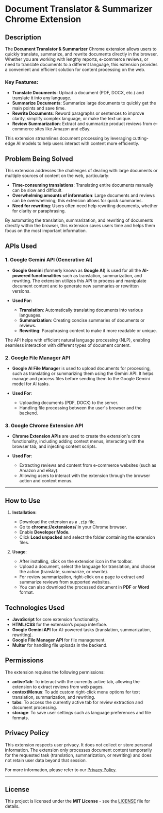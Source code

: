 
# **Document Translator & Summarizer Chrome Extension**

## **Description**

The **Document Translator & Summarizer** Chrome extension allows users to quickly translate, summarize, and rewrite documents directly in the browser. Whether you are working with lengthy reports, e-commerce reviews, or need to translate documents to a different language, this extension provides a convenient and efficient solution for content processing on the web.

### **Key Features:**
- **Translate Documents**: Upload a document (PDF, DOCX, etc.) and translate it into any language.
- **Summarize Documents**: Summarize large documents to quickly get the main points and save time.
- **Rewrite Documents**: Reword paragraphs or sentences to improve clarity, simplify complex language, or make the text unique.
- **Review Summarization**: Extract and summarize product reviews from e-commerce sites like Amazon and eBay.

This extension streamlines document processing by leveraging cutting-edge AI models to help users interact with content more efficiently.

## **Problem Being Solved**

This extension addresses the challenges of dealing with large documents or multiple sources of content on the web, particularly:
- **Time-consuming translations**: Translating entire documents manually can be slow and difficult.
- **Overwhelming amounts of information**: Large documents and reviews can be overwhelming; this extension allows for quick summaries.
- **Need for rewriting**: Users often need help rewriting documents, whether for clarity or paraphrasing.

By automating the translation, summarization, and rewriting of documents directly within the browser, this extension saves users time and helps them focus on the most important information.

## **APIs Used**

### 1. **Google Gemini API (Generative AI)**
   - **Google Gemini** (formerly known as **Google AI**) is used for all the **AI-powered functionalities** such as translation, summarization, and rewriting. The extension utilizes this API to process and manipulate document content and to generate new summaries or rewritten versions.
   
   - **Used For**:
     - **Translation**: Automatically translating documents into various languages.
     - **Summarization**: Creating concise summaries of documents or reviews.
     - **Rewriting**: Paraphrasing content to make it more readable or unique.
   
   The API helps with efficient natural language processing (NLP), enabling seamless interaction with different types of document content.

### 2. **Google File Manager API**
   - **Google AI File Manager** is used to upload documents for processing, such as translating or summarizing them using the Gemini API. It helps manage and process files before sending them to the Google Gemini model for AI tasks.
   
   - **Used For**:
     - Uploading documents (PDF, DOCX) to the server.
     - Handling file processing between the user's browser and the backend.

### 3. **Google Chrome Extension API**
   - **Chrome Extension APIs** are used to create the extension's core functionality, including adding context menus, interacting with the browser tab, and injecting content scripts.
   
   - **Used For**:
     - Extracting reviews and content from e-commerce websites (such as Amazon and eBay).
     - Allowing users to interact with the extension through the browser action and context menus.

---

## **How to Use**

1. **Installation**:
   - Download the extension as a `.zip` file.
   - Go to **chrome://extensions/** in your Chrome browser.
   - Enable **Developer Mode**.
   - Click **Load unpacked** and select the folder containing the extension files.

2. **Usage**:
   - After installing, click on the extension icon in the toolbar.
   - Upload a document, select the language for translation, and choose the action (translate, summarize, or rewrite).
   - For review summarization, right-click on a page to extract and summarize reviews from supported websites.
   - You can also download the processed document in **PDF** or **Word** format.

## **Technologies Used**
- **JavaScript** for core extension functionality.
- **HTML/CSS** for the extension’s popup interface.
- **Google Gemini API** for AI-powered tasks (translation, summarization, rewriting).
- **Google File Manager API** for file management.
- **Multer** for handling file uploads in the backend.

## **Permissions**
The extension requires the following permissions:
- **activeTab**: To interact with the currently active tab, allowing the extension to extract reviews from web pages.
- **contextMenus**: To add custom right-click menu options for text translation, summarization, and rewriting.
- **tabs**: To access the currently active tab for review extraction and document processing.
- **storage**: To save user settings such as language preferences and file formats.

## **Privacy Policy**

This extension respects user privacy. It does not collect or store personal information. The extension only processes document content temporarily for the requested task (translation, summarization, or rewriting) and does not retain user data beyond that session.

For more information, please refer to our [Privacy Policy](link-to-privacy-policy).

---
## **License**

This project is licensed under the **MIT License** - see the [LICENSE](LICENSE) file for details.

